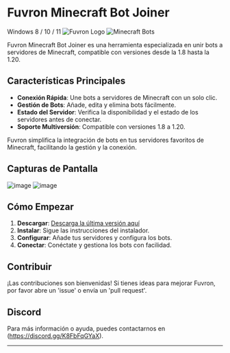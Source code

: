 # Fuvron Minecraft Bot Joiner
 Windows 8 / 10 / 11
![Fuvron Logo](https://fuvron-main.web.app/img/logo3d.png)
![Minecraft Bots](https://fuvron-main.web.app/img/joinerbig.png)

Fuvron Minecraft Bot Joiner es una herramienta especializada en unir bots a servidores de Minecraft, compatible con versiones desde la 1.8 hasta la 1.20.

## Características Principales

- **Conexión Rápida**: Une bots a servidores de Minecraft con un solo clic.
- **Gestión de Bots**: Añade, edita y elimina bots fácilmente.
- **Estado del Servidor**: Verifica la disponibilidad y el estado de los servidores antes de conectar.
- **Soporte Multiversión**: Compatible con versiones 1.8 a 1.20.

Fuvron simplifica la integración de bots en tus servidores favoritos de Minecraft, facilitando la gestión y la conexión.

## Capturas de Pantalla

![image](https://fuvron-main.web.app/img/fuvron_joiner.png)
![image](https://fuvron-main.web.app/img/fuvron_joiner2.png)

## Cómo Empezar

1. **Descargar**: [Descarga la última versión aquí](https://fuvron-main.web.app/tools/joiner.html)
2. **Instalar**: Sigue las instrucciones del instalador.
3. **Configurar**: Añade tus servidores y configura los bots.
4. **Conectar**: Conéctate y gestiona los bots con facilidad.

## Contribuir

¡Las contribuciones son bienvenidas! Si tienes ideas para mejorar Fuvron, por favor abre un 'issue' o envía un 'pull request'.

## Discord

Para más información o ayuda, puedes contactarnos en (https://discord.gg/K8FbFqGYaX).

---

